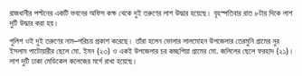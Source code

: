রাজধানীর পল্টনের একটি ভবনের অফিস কক্ষ থেকে দুই তরুণের লাশ উদ্ধার হয়েছে। বৃহস্পতিবার রাত ৮টার দিকে লাশ দুটি উদ্ধার করা হয়।

পুলিশ ওই দুই তরুণের নাম–পরিচয় প্রকাশ করেছে। তাঁরা হলেন ভোলার লালমোহন উপজেলার তেরমুনি গ্রামের নুর ইসলাম পাটোয়ারীর ছেলে মো. ইমন (২৩) ও একই উপজেলার চর কচ্ছপিয়া গ্রামের মো. জলিলের ছেলে ফরহাদ (২১)। লাশ দুটি ঢাকা মেডিকেল কলেজের মর্গে রাখা হয়েছে।
